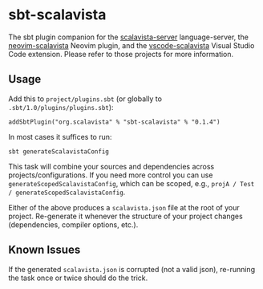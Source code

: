 # sbt-scalavista

The sbt plugin companion for the [scalavista-server](https://github.com/buntec/scalavista-server) 
language-server, the [neovim-scalavista](https://github.com/buntec/neovim-scalavista) 
Neovim plugin, and the [vscode-scalavista](https://github.com/buntec/vscode-scalavista) 
Visual Studio Code extension. Please refer to those projects for more information.

## Usage

Add this to `project/plugins.sbt` (or globally to `.sbt/1.0/plugins/plugins.sbt`):

```
addSbtPlugin("org.scalavista" % "sbt-scalavista" % "0.1.4")
```

In most cases it suffices to run:

```
sbt generateScalavistaConfig
```

This task will combine your sources and dependencies across projects/configurations.
If you need more control you can use `generateScopedScalavistaConfig`,
which can be scoped, e.g., `projA / Test / generateScopedScalavistaConfig`.

Either of the above produces a `scalavista.json` file at the root of your project.
Re-generate it whenever the structure of your project changes (dependencies, compiler options, etc.).

## Known Issues

If the generated `scalavista.json` is corrupted (not a valid json), re-running the task
once or twice should do the trick.
